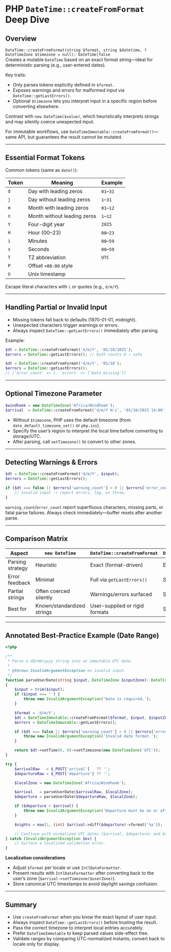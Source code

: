# PHP `DateTime::createFromFormat` Deep Dive

## Overview

`DateTime::createFromFormat(string $format, string $datetime, ?DateTimeZone $timezone = null): DateTime|false`  
Creates a mutable `DateTime` based on an exact format string—ideal for deterministic parsing (e.g., user-entered dates).

Key traits:
- Only parses tokens explicitly defined in `$format`.
- Exposes warnings and errors for malformed input via `DateTime::getLastErrors()`.
- Optional `$timezone` lets you interpret input in a specific region before converting elsewhere.

Contrast with `new DateTime($value)`, which heuristically interprets strings and may silently coerce unexpected input.

For immutable workflows, use `DateTimeImmutable::createFromFormat()`—same API, but guarantees the result cannot be mutated.

---

## Essential Format Tokens

Common tokens (same as `date()`):

| Token | Meaning                    | Example |
|-------|----------------------------|---------|
| `d`   | Day with leading zeros     | `01`–`31` |
| `j`   | Day without leading zeros  | `1`–`31`  |
| `m`   | Month with leading zeros   | `01`–`12` |
| `n`   | Month without leading zeros| `1`–`12`  |
| `Y`   | Four-digit year            | `2025`    |
| `H`   | Hour (00–23)               | `00`–`23` |
| `i`   | Minutes                    | `00`–`59` |
| `s`   | Seconds                    | `00`–`59` |
| `T`   | TZ abbreviation            | `UTC`     |
| `P`   | Offset `+00:00` style      |          |
| `U`   | Unix timestamp             |          |

Escape literal characters with `\` or quotes (e.g., `d/m/Y`).

---

## Handling Partial or Invalid Input

- Missing tokens fall back to defaults (1970-01-01, midnight).
- Unexpected characters trigger warnings or errors.
- Always inspect `DateTime::getLastErrors()` immediately after parsing.

Example:

```php
$dt = DateTime::createFromFormat('d/m/Y', '05/10/2025');
$errors = DateTime::getLastErrors(); // both counts 0 → safe
```

```php
$dt = DateTime::createFromFormat('d/m/Y', '05/10');
$errors = DateTime::getLastErrors();
// ['error_count' => 1, 'errors' => ['Data missing']]
```

---

## Optional Timezone Parameter

```php
$windhoek = new DateTimeZone('Africa/Windhoek');
$arrival  = DateTime::createFromFormat('d/m/Y H:i', '05/10/2025 14:00', $windhoek);
```

- Without `$timezone`, PHP uses the default timezone (from `date_default_timezone_set()` or `php.ini`).
- Specify the user’s region to interpret the local time before converting to storage/UTC.
- After parsing, call `setTimezone()` to convert to other zones.

---

## Detecting Warnings & Errors

```php
$dt = DateTime::createFromFormat('d/m/Y', $input);
$errors = DateTime::getLastErrors();

if ($dt === false || $errors['warning_count'] > 0 || $errors['error_count'] > 0) {
    // Invalid input -> report errors, log, or throw.
}
```

`warning_count`/`error_count` report superfluous characters, missing parts, or fatal parse failures. Always check immediately—buffer resets after another parse.

---

## Comparison Matrix

| Aspect                            | `new DateTime`               | `DateTime::createFromFormat`         | `DateTimeImmutable::createFromFormat` |
|-----------------------------------|------------------------------|--------------------------------------|---------------------------------------|
| Parsing strategy                  | Heuristic                    | Exact (format-driven)                | Exact + immutable result              |
| Error feedback                    | Minimal                      | Full via `getLastErrors()`           | Same (immutable)                      |
| Partial strings                   | Often coerced silently       | Warnings/errors surfaced             | Same                                  |
| Best for                          | Known/standardized strings   | User-supplied or rigid formats       | String parsing without mutations      |

---

## Annotated Best-Practice Example (Date Range)

```php
<?php

/**
 * Parse a dd/mm/yyyy string into an immutable UTC date.
 *
 * @throws InvalidArgumentException on invalid input.
 */
function parseUserDate(string $input, DateTimeZone $inputZone): DateTimeImmutable
{
    $input = trim($input);
    if ($input === '') {
        throw new InvalidArgumentException('Date is required.');
    }

    $format = 'd/m/Y';
    $dt = DateTimeImmutable::createFromFormat($format, $input, $inputZone);
    $errors = DateTimeImmutable::getLastErrors();

    if ($dt === false || $errors['warning_count'] > 0 || $errors['error_count'] > 0) {
        throw new InvalidArgumentException('Invalid date format.');
    }

    return $dt->setTime(0, 0)->setTimezone(new DateTimeZone('UTC'));
}

try {
    $arrivalRaw   = $_POST['arrival']   ?? '';
    $departureRaw = $_POST['departure'] ?? '';

    $localZone = new DateTimeZone('Africa/Windhoek');

    $arrival   = parseUserDate($arrivalRaw, $localZone);
    $departure = parseUserDate($departureRaw, $localZone);

    if ($departure < $arrival) {
        throw new InvalidArgumentException('Departure must be on or after arrival.');
    }

    $nights = max(1, (int) $arrival->diff($departure)->format('%a'));

    // Continue with normalized UTC dates ($arrival, $departure) and $nights.
} catch (InvalidArgumentException $ex) {
    // Surface a localized validation error.
}
```

**Localization considerations**

- Adjust `$format` per locale or use `IntlDateFormatter`.
- Present results with `IntlDateFormatter` after converting back to the user’s zone (`$arrival->setTimezone($userZone)`).
- Store canonical UTC timestamps to avoid daylight savings confusion.

---

## Summary

- Use `createFromFormat` when you know the exact layout of user input.
- Always inspect `DateTime::getLastErrors()` before trusting the result.
- Pass the correct timezone to interpret local entries accurately.
- Prefer `DateTimeImmutable` to keep parsed values side-effect free.
- Validate ranges by comparing UTC-normalized instants; convert back to locale only for display.
